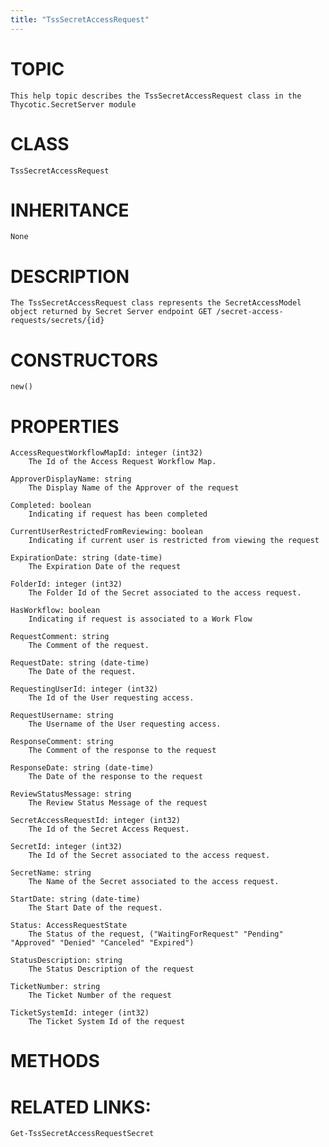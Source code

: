 ```yaml
---
title: "TssSecretAccessRequest"
---
```


# TOPIC
    This help topic describes the TssSecretAccessRequest class in the Thycotic.SecretServer module

# CLASS
    TssSecretAccessRequest

# INHERITANCE
    None

# DESCRIPTION
    The TssSecretAccessRequest class represents the SecretAccessModel object returned by Secret Server endpoint GET /secret-access-requests/secrets/{id}

# CONSTRUCTORS
    new()

# PROPERTIES
    AccessRequestWorkflowMapId: integer (int32)
        The Id of the Access Request Workflow Map.

    ApproverDisplayName: string
        The Display Name of the Approver of the request

    Completed: boolean
        Indicating if request has been completed

    CurrentUserRestrictedFromReviewing: boolean
        Indicating if current user is restricted from viewing the request

    ExpirationDate: string (date-time)
        The Expiration Date of the request

    FolderId: integer (int32)
        The Folder Id of the Secret associated to the access request.

    HasWorkflow: boolean
        Indicating if request is associated to a Work Flow

    RequestComment: string
        The Comment of the request.

    RequestDate: string (date-time)
        The Date of the request.

    RequestingUserId: integer (int32)
        The Id of the User requesting access.

    RequestUsername: string
        The Username of the User requesting access.

    ResponseComment: string
        The Comment of the response to the request

    ResponseDate: string (date-time)
        The Date of the response to the request

    ReviewStatusMessage: string
        The Review Status Message of the request

    SecretAccessRequestId: integer (int32)
        The Id of the Secret Access Request.

    SecretId: integer (int32)
        The Id of the Secret associated to the access request.

    SecretName: string
        The Name of the Secret associated to the access request.

    StartDate: string (date-time)
        The Start Date of the request.

    Status: AccessRequestState
        The Status of the request, ("WaitingForRequest" "Pending" "Approved" "Denied" "Canceled" "Expired")

    StatusDescription: string
        The Status Description of the request

    TicketNumber: string
        The Ticket Number of the request

    TicketSystemId: integer (int32)
        The Ticket System Id of the request

# METHODS

# RELATED LINKS:
    Get-TssSecretAccessRequestSecret